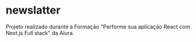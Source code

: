 # newslatter
Projeto realizado durante a Formação "Performe sua aplicação React com Next.js Full stack" da Alura.
